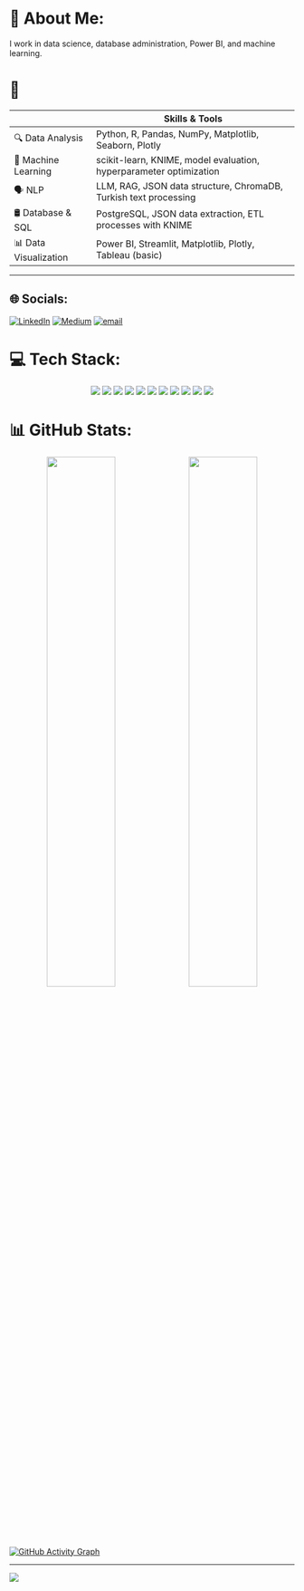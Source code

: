 # 💫 About Me:
I work in data science, database administration, Power BI, and machine learning.

# 📌 

|                              | Skills & Tools                                                                 |
|------------------------------|------------------------------------------------------------------------------------|
| 🔍 Data Analysis             | Python, R, Pandas, NumPy, Matplotlib, Seaborn, Plotly                             |
| 🧠 Machine Learning          | scikit-learn, KNIME, model evaluation, hyperparameter optimization                |
| 🗣️ NLP                       | LLM, RAG, JSON data structure, ChromaDB, Turkish text processing                  |
| 🛢️ Database & SQL             | PostgreSQL, JSON data extraction, ETL processes with KNIME                             |
| 📊 Data Visualization        | Power BI, Streamlit, Matplotlib, Plotly, Tableau (basic)                          |

---



## 🌐 Socials:
[![LinkedIn](https://img.shields.io/badge/LinkedIn-%230077B5.svg?logo=linkedin&logoColor=white)](https://linkedin.com/in/zeynep-atik-) [![Medium](https://img.shields.io/badge/Medium-12100E?logo=medium&logoColor=white)](https://medium.com/@zeynepatik2003) [![email](https://img.shields.io/badge/Email-D14836?logo=gmail&logoColor=white)](mailto:zeynepatik2003@gmail.com) 

# 💻 Tech Stack:
<p align="center">
  <img src="https://img.shields.io/badge/Python-3670A0?style=for-the-badge&logo=python&logoColor=ffdd54" />
  <img src="https://img.shields.io/badge/R-276DC3?style=for-the-badge&logo=r&logoColor=white" />
  <img src="https://img.shields.io/badge/NumPy-013243?style=for-the-badge&logo=numpy&logoColor=white" />
  <img src="https://img.shields.io/badge/Pandas-150458?style=for-the-badge&logo=pandas&logoColor=white" />
  <img src="https://img.shields.io/badge/Seaborn-4B8BBE?style=for-the-badge&logo=python&logoColor=white" />
  <img src="https://img.shields.io/badge/Matplotlib-ffffff?style=for-the-badge&logo=matplotlib&logoColor=black" />
  <img src="https://img.shields.io/badge/scikit--learn-F7931E?style=for-the-badge&logo=scikit-learn&logoColor=white" />
  <img src="https://img.shields.io/badge/ChromaDB-4B0082?style=for-the-badge" />
  <img src="https://img.shields.io/badge/KNIME-FEDC00?style=for-the-badge&logo=knime&logoColor=black" />
  <img src="https://img.shields.io/badge/PostgreSQL-336791?style=for-the-badge&logo=postgresql&logoColor=white" />
  <img src="https://img.shields.io/badge/Power%20BI-F2C811?style=for-the-badge&logo=powerbi&logoColor=black" />
</p>

# 📊 GitHub Stats:

<p align="center">
  <img src="https://github-readme-stats.vercel.app/api?username=zeynnep&show_icons=true&hide_border=false&title_color=ff69b4&icon_color=00bfff&text_color=ffffff&bg_color=0d1117" width="49%" />
  <img src="https://github-readme-stats.vercel.app/api/top-langs/?username=zeynnep&layout=compact&hide_border=false&title_color=ff69b4&text_color=ffffff&bg_color=0d1117" width="49%" />
</p>



[![GitHub Activity Graph](https://github-readme-activity-graph.vercel.app/graph?username=zeynnep&bg_color=0d1117&color=00e7ff&line=00e7ff&point=ffffff&area=true&hide_border=true)](https://github.com/zeynnep)



---
[![](https://visitcount.itsvg.in/api?id=zeynnep&icon=0&color=1)](https://visitcount.itsvg.in)

<!-- Proudly created with GPRM ( https://gprm.itsvg.in ) -->
